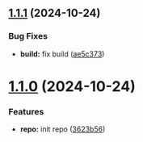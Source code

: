 ## [1.1.1](https://github.com/diegoalfaro/challenge-frontend-mercadolibre/compare/v1.1.0...v1.1.1) (2024-10-24)


### Bug Fixes

* **build:** fix build ([ae5c373](https://github.com/diegoalfaro/challenge-frontend-mercadolibre/commit/ae5c37361a3b307e84bae5eb5a1c2e7dd7f52561))



# [1.1.0](https://github.com/diegoalfaro/challenge-frontend-mercadolibre/compare/3623b565f54e3719375ca1712de792e8dd2272e2...v1.1.0) (2024-10-24)


### Features

* **repo:** init repo ([3623b56](https://github.com/diegoalfaro/challenge-frontend-mercadolibre/commit/3623b565f54e3719375ca1712de792e8dd2272e2))



